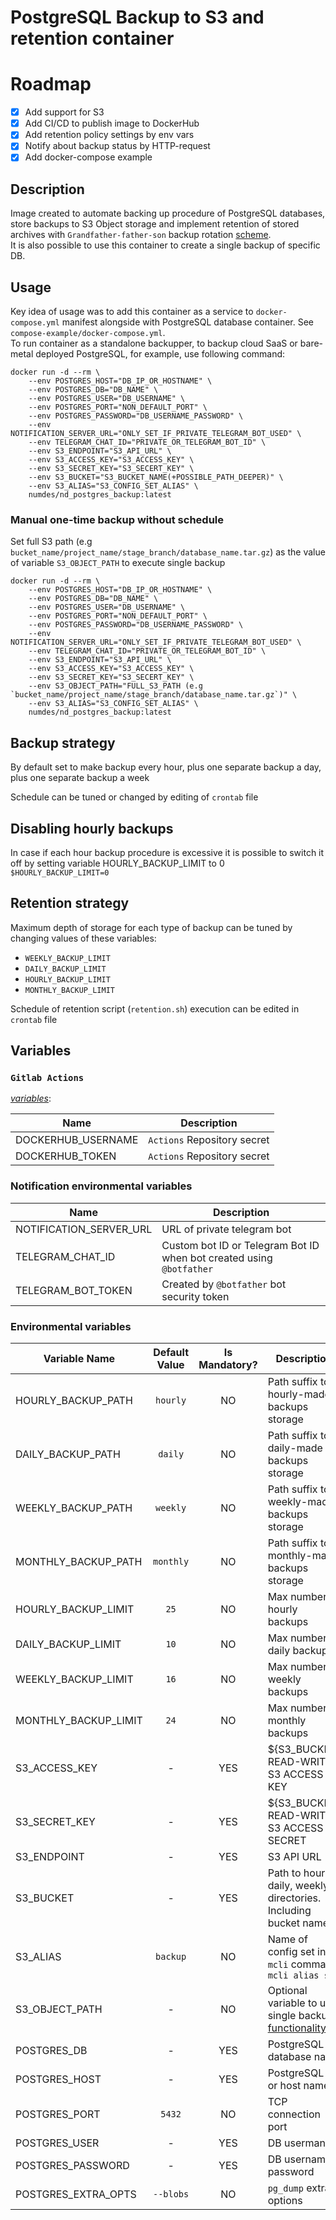 # PostgreSQL Backup to S3 and retention container

# Roadmap

- [X] Add support for S3
- [X] Add CI/CD to publish image to DockerHub
- [X] Add retention policy settings by env vars
- [X] Notify about backup status by HTTP-request
- [X] Add docker-compose example

## Description

Image created to automate backing up procedure of PostgreSQL databases, store backups to S3 Object storage and implement retention of stored archives with `Grandfather-father-son` backup rotation [scheme](https://en.wikipedia.org/wiki/Backup_rotation_scheme).     
It is also possible to use this container to create a single backup of specific DB.  

## Usage

Key idea of usage was to add this container as a service to `docker-compose.yml` manifest alongside with PostgreSQL database container. See `compose-example/docker-compose.yml`.    
To run container as a standalone backupper, to backup cloud SaaS or bare-metal deployed PostgreSQL, for example, use following command:

```shell
docker run -d --rm \
    --env POSTGRES_HOST="DB_IP_OR_HOSTNAME" \
    --env POSTGRES_DB="DB_NAME" \
    --env POSTGRES_USER="DB_USERNAME" \
    --env POSTGRES_PORT="NON_DEFAULT_PORT" \
    --env POSTGRES_PASSWORD="DB_USERNAME_PASSWORD" \
    --env NOTIFICATION_SERVER_URL="ONLY_SET_IF_PRIVATE_TELEGRAM_BOT_USED" \
    --env TELEGRAM_CHAT_ID="PRIVATE_OR_TELEGRAM_BOT_ID" \
    --env S3_ENDPOINT="S3_API_URL" \
    --env S3_ACCESS_KEY="S3_ACCESS_KEY" \
    --env S3_SECRET_KEY="S3_SECERT_KEY" \
    --env S3_BUCKET="S3_BUCKET_NAME(+POSSIBLE_PATH_DEEPER)" \
    --env S3_ALIAS="S3_CONFIG_SET_ALIAS" \
    numdes/nd_postgres_backup:latest
```

### Manual one-time backup without schedule

Set full S3 path (e.g `bucket_name/project_name/stage_branch/database_name.tar.gz`) as the value of variable `S3_OBJECT_PATH`  to execute single backup 

```shell
docker run -d --rm \
    --env POSTGRES_HOST="DB_IP_OR_HOSTNAME" \
    --env POSTGRES_DB="DB_NAME" \
    --env POSTGRES_USER="DB_USERNAME" \
    --env POSTGRES_PORT="NON_DEFAULT_PORT" \
    --env POSTGRES_PASSWORD="DB_USERNAME_PASSWORD" \
    --env NOTIFICATION_SERVER_URL="ONLY_SET_IF_PRIVATE_TELEGRAM_BOT_USED" \
    --env TELEGRAM_CHAT_ID="PRIVATE_OR_TELEGRAM_BOT_ID" \
    --env S3_ENDPOINT="S3_API_URL" \
    --env S3_ACCESS_KEY="S3_ACCESS_KEY" \
    --env S3_SECRET_KEY="S3_SECERT_KEY" \
    --env S3_OBJECT_PATH="FULL_S3_PATH (e.g `bucket_name/project_name/stage_branch/database_name.tar.gz`)" \
    --env S3_ALIAS="S3_CONFIG_SET_ALIAS" \
    numdes/nd_postgres_backup:latest
```

## Backup strategy

By default set to make backup every hour, plus one separate backup a day, plus one separate backup a week

Schedule can be tuned or changed by editing of `crontab` file

## Disabling hourly backups

In case if each hour backup procedure is excessive it is possible to switch it off by setting
variable HOURLY_BACKUP_LIMIT to 0 `$HOURLY_BACKUP_LIMIT=0` 

## Retention strategy

Maximum depth of storage for each type of backup can be tuned by changing values of these variables:

- `WEEKLY_BACKUP_LIMIT`
- `DAILY_BACKUP_LIMIT`
- `HOURLY_BACKUP_LIMIT`
- `MONTHLY_BACKUP_LIMIT`

Schedule of retention script (`retention.sh`) execution can be edited in `crontab` file 

## Variables

### `Gitlab Actions`
*[variables](https://docs.github.com/en/actions/security-guides/encrypted-secrets#creating-encrypted-secrets-for-a-repository)*:

| Name               | Description                 |
|--------------------|-----------------------------|
| DOCKERHUB_USERNAME | `Actions` Repository secret |
| DOCKERHUB_TOKEN    | `Actions` Repository secret |

### Notification environmental variables

| Name                      | Description                                                           |
|---------------------------|-----------------------------------------------------------------------|
| NOTIFICATION_SERVER_URL   | URL of private telegram bot                                           |
| TELEGRAM_CHAT_ID          | Custom bot ID or Telegram Bot ID when bot created using `@botfather`  |
| TELEGRAM_BOT_TOKEN        | Created by `@botfather` bot security token                            |

### Environmental variables

| Variable Name             | Default Value | Is Mandatory? | Description                                                          |
|---------------------------|:-------------:|:-------------:|----------------------------------------------------------------------|
| HOURLY_BACKUP_PATH        | `hourly`      |     NO        | Path suffix to hourly-made backups storage                           |
| DAILY_BACKUP_PATH         | `daily`       |     NO        | Path suffix to daily-made backups storage                            |
| WEEKLY_BACKUP_PATH        | `weekly`      |     NO        | Path suffix to weekly-made backups storage                           |
| MONTHLY_BACKUP_PATH        | `monthly`      |     NO        | Path suffix to monthly-made backups storage                           |
| HOURLY_BACKUP_LIMIT       | `25`          |     NO        | Max number of hourly backups                                         |
| DAILY_BACKUP_LIMIT        | `10`          |     NO        | Max number of daily backups                                          |
| WEEKLY_BACKUP_LIMIT       | `16`           |     NO        | Max number of weekly backups                                         |
| MONTHLY_BACKUP_LIMIT       | `24`           |     NO        | Max number of monthly backups                                         |
| S3_ACCESS_KEY             | -             |     YES       | ${S3_BUCKET} READ-WRITE S3 ACCESS KEY                                |
| S3_SECRET_KEY             | -             |     YES       | ${S3_BUCKET} READ-WRITE S3 ACCESS SECRET                             |
| S3_ENDPOINT               | -             |     YES       | S3 API URL                                                           |
| S3_BUCKET                 | -             |     YES       | Path to hourly, daily, weekly directories. Including bucket name     |
| S3_ALIAS                  | `backup`      |     NO        | Name of config set in `mcli` command `mcli alias set`                |
| S3_OBJECT_PATH            | -             |     NO        | Optional variable to use single backup [functionality](#manual-backup-without-schedule) |
| POSTGRES_DB               | -             |     YES       | PostgreSQL database name                                             |
| POSTGRES_HOST             | -             |     YES       | PostgreSQL IP or host name                                           |
| POSTGRES_PORT             | `5432`        |     NO        | TCP connection port                                                  |
| POSTGRES_USER             | -             |     YES       | DB usermane                                                          |
| POSTGRES_PASSWORD         | -             |     YES       | DB username password                                                 |
| POSTGRES_EXTRA_OPTS       | `--blobs`     |     NO        | `pg_dump` extra options                                              |

